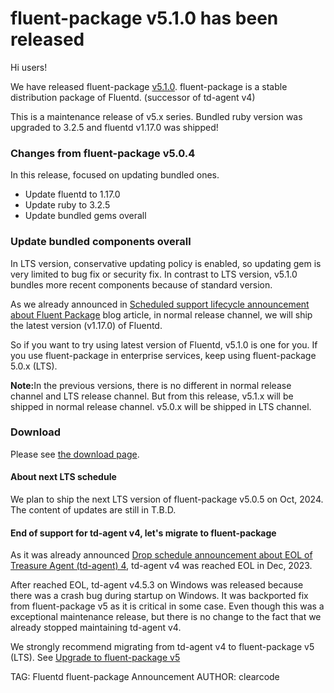 # fluent-package v5.1.0 has been released

Hi users!

We have released fluent-package [v5.1.0](https://github.com/fluent/fluent-package-builder/releases/tag/v5.1.0).
fluent-package is a stable distribution package of Fluentd. (successor of td-agent v4)

This is a maintenance release of v5.x series.
Bundled ruby version was upgraded to 3.2.5 and fluentd v1.17.0 was shipped!

### Changes from fluent-package v5.0.4

In this release, focused on updating bundled ones.

* Update fluentd to 1.17.0
* Update ruby to 3.2.5
* Update bundled gems overall

### Update bundled components overall

In LTS version, conservative updating policy is enabled, so updating gem is very limited to bug fix or security fix.
In contrast to LTS version, v5.1.0 bundles more recent components because of standard version.

As we already announced in [Scheduled support lifecycle announcement about Fluent Package](/blog/fluent-package-scheduled-lifecycle)
blog article, in normal release channel, we will ship the latest version (v1.17.0) of Fluentd.

So if you want to try using latest version of Fluentd, v5.1.0 is one for you.
If you use fluent-package in enterprise services, keep using fluent-package 5.0.x (LTS).

<div markdown="span" class="alert alert-info" role="alert">
<i class="fa fa-info-circle"></i>
<b>Note:</b>In the previous versions, there is no different in normal release channel and LTS release channel. But 
from this release, v5.1.x will be shipped in normal release channel. v5.0.x will be shipped in LTS channel.
</div>

### Download

Please see [the download page](/download/fluent_package).

#### About next LTS schedule

We plan to ship the next LTS version of fluent-package v5.0.5 on Oct, 2024.
The content of updates are still in T.B.D.

#### End of support for td-agent v4, let's migrate to fluent-package

As it was already announced [Drop schedule announcement about EOL of Treasure Agent (td-agent) 4](schedule-for-td-agent-4-eol), td-agent v4 was reached EOL in Dec, 2023.

After reached EOL, td-agent v4.5.3 on Windows was released because there was a crash bug during startup on Windows. It was backported fix from fluent-package v5 as
it is critical in some case. Even though this was a exceptional maintenance release, but there is no change to the fact that we already stopped maintaining td-agent v4.

We strongly recommend migrating from td-agent v4 to fluent-package v5 (LTS).
See [Upgrade to fluent-package v5](upgrade-td-agent-v4-to-v5)

TAG: Fluentd fluent-package Announcement
AUTHOR: clearcode
